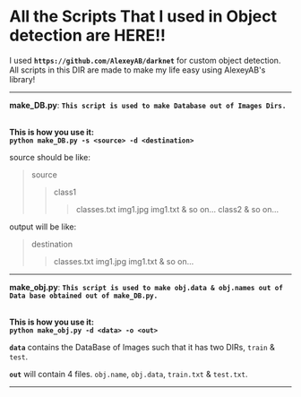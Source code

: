# All the Scripts That I used in Object detection are HERE!!

I used **`https://github.com/AlexeyAB/darknet`** for custom object detection.  
All scripts in this DIR are made to make my life easy using AlexeyAB's library!  

<hr>

**make_DB.py**: **`This script is used to make Database out of Images Dirs.`**  
<br>

**This is how you use it:**  
**`python make_DB.py -s <source> -d <destination>`**
<br>

source should be like:  
>source  
>>class1
>>>classes.txt
>>>img1.jpg
>>>img1.txt
>>> & so on...
>>class2
>> & so on...

output will be like:  
>destination
>>classes.txt
>>img1.jpg
>>img1.txt
>> & so on...

<hr>

**make_obj.py**: **`This script is used to make obj.data & obj.names out of Data base obtained out of make_DB.py.`**  
<br>

**This is how you use it:**  
**`python make_obj.py -d <data> -o <out>`**
<br>

**`data`** contains the DataBase of Images such that it has two DIRs, `train` & `test`.  

**`out`** will contain 4 files. `obj.name`, `obj.data`, `train.txt` & `test.txt`.  

<hr>

